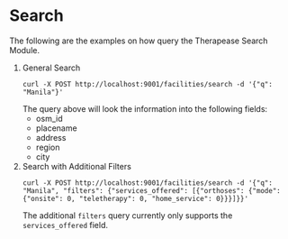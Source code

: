 # Search

The following are the examples on how query the Therapease Search Module.

1. General Search
   ```
   curl -X POST http://localhost:9001/facilities/search -d '{"q": "Manila"}'
   ```
   The query above will look the information into the following fields:
      - osm_id
      - placename
      - address
      - region
      - city
2. Search with Additional Filters
   ```
   curl -X POST http://localhost:9001/facilities/search -d '{"q": "Manila", "filters": {"services_offered": [{"orthoses": {"mode": {"onsite": 0, "teletherapy": 0, "home_service": 0}}}]}}'
   ```
   The additional `filters` query currently only supports the `services_offered` field.

